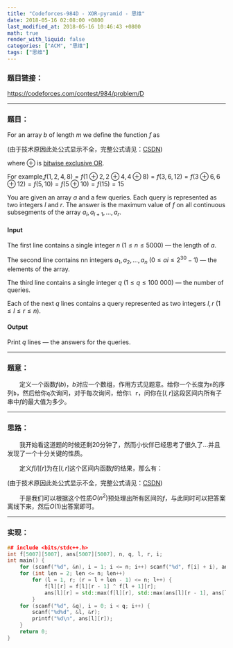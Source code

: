 ```yaml
---
title: "Codeforces-984D - XOR-pyramid - 思维"
date: 2018-05-16 02:08:00 +0800
last_modified_at: 2018-05-16 10:46:43 +0800
math: true
render_with_liquid: false
categories: ["ACM", "思维"]
tags: ["思维"]
---
```


### 题目链接：

https://codeforces.com/contest/984/problem/D

---
### 题目：

For an array $b$ of length $m$ we define the function $f$ as

(由于技术原因此处公式显示不全，完整公式请见：[CSDN](https://blog.csdn.net/xs18952904/article/details/80331469))

where $⊕$ is [bitwise exclusive OR](https://en.wikipedia.org/wiki/Bitwise_operation#XOR).

For  example,$f(1,2,4,8)=f(1⊕2,2⊕4,4⊕8)=f(3,6,12)=f(3⊕6,6⊕12)=f(5,10)=f(5⊕10)=f(15)=15$

You are given an array $a$ and a few queries. Each query is represented as two integers $l$ and $r$. The answer is the maximum value of $f$ on all continuous subsegments of the array $a_l,a_{l+1},…,a_r$.

#### Input
The first line contains a single integer $n\ (1≤n≤5000)$ — the length of $a$.

The second line contains nn integers $a_1,a_2,…,a_n\ (0≤ai≤2^{30}-1)$ — the elements of the array.

The third line contains a single integer $q\ (1≤q≤100\ 000)$ — the number of queries.

Each of the next $q$ lines contains a query represented as two integers $l, r\ (1≤l≤r≤n)$.

#### Output
Print $q$ lines — the answers for the queries.

---
### 题意：

&emsp;&emsp;定义一个函数$f(b)$，$b$对应一个数组，作用方式见题意。给你一个长度为`n`的序列`b`，然后给你`q`次询问，对于每次询问，给你`l r`，问你在$[l,r]$这段区间内所有子串中$f$的最大值为多少。

---
### 思路：

&emsp;&emsp;我开始看这道题的时候还剩20分钟了，然而小伙伴已经思考了很久了...并且发现了一个十分关键的性质。

&emsp;&emsp;定义$f[l][r]$为在$[l,r]$这个区间内函数$f$的结果，那么有：

(由于技术原因此处公式显示不全，完整公式请见：[CSDN](https://blog.csdn.net/xs18952904/article/details/80331469))

&emsp;&emsp;于是我们可以根据这个性质$O(n^2)$预处理出所有区间的$f$，与此同时可以把答案离线下来，然后$O(1)$出答案即可。

---
### 实现：

```cpp
## include <bits/stdc++.h>
int f[5007][5007], ans[5007][5007], n, q, l, r, i;
int main() {
    for (scanf("%d", &n), i = 1; i <= n; i++) scanf("%d", f[i] + i), ans[i][i] = f[i][i];
    for (int len = 2; len <= n; len++)
        for (l = 1, r; (r = l + len - 1) <= n; l++) {
            f[l][r] = f[l][r - 1] ^ f[l + 1][r];
            ans[l][r] = std::max(f[l][r], std::max(ans[l][r - 1], ans[l + 1][r]));
        }
    for (scanf("%d", &q), i = 0; i < q; i++) {
        scanf("%d%d", &l, &r);
        printf("%d\n", ans[l][r]);
    }
    return 0;
}
```
